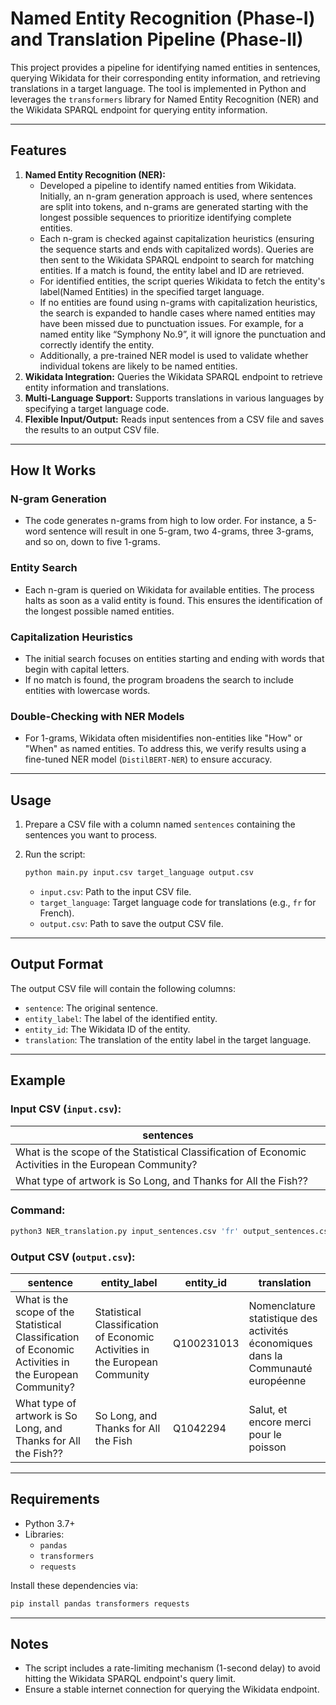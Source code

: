 
# Named Entity Recognition (Phase-I) and Translation Pipeline (Phase-II)

This project provides a pipeline for identifying named entities in sentences, querying Wikidata for their corresponding entity information, and retrieving translations in a target language. The tool is implemented in Python and leverages the `transformers` library for Named Entity Recognition (NER) and the Wikidata SPARQL endpoint for querying entity information.

---

## Features

1. **Named Entity Recognition (NER):**
   - Developed a pipeline to identify named entities from Wikidata. Initially, an n-gram generation approach is used, where sentences are split into tokens, and n-grams are generated starting with the longest possible sequences to prioritize identifying complete entities.
   - Each n-gram is checked against capitalization heuristics (ensuring the sequence starts and ends with capitalized words). Queries are then sent to the Wikidata SPARQL endpoint to search for matching entities. If a match is found, the entity label and ID are retrieved.
   - For identified entities, the script queries Wikidata to fetch the entity's label(Named Entities) in the specified target language.
   - If no entities are found using n-grams with capitalization heuristics, the search is expanded to handle cases where named entities may have been missed due to punctuation issues. For example, for a named entity like “Symphony No.9”, it will ignore the punctuation and correctly identify the entity.
   - Additionally, a pre-trained NER model is used to validate whether individual tokens are likely to be named entities.
3. **Wikidata Integration:** Queries the Wikidata SPARQL endpoint to retrieve entity information and translations.
4. **Multi-Language Support:** Supports translations in various languages by specifying a target language code.
5. **Flexible Input/Output:** Reads input sentences from a CSV file and saves the results to an output CSV file.

---

## How It Works

### N-gram Generation
- The code generates n-grams from high to low order. For instance, a 5-word sentence will result in one 5-gram, two 4-grams, three 3-grams, and so on, down to five 1-grams.

### Entity Search
- Each n-gram is queried on Wikidata for available entities. The process halts as soon as a valid entity is found. This ensures the identification of the longest possible named entities.

### Capitalization Heuristics
- The initial search focuses on entities starting and ending with words that begin with capital letters.
- If no match is found, the program broadens the search to include entities with lowercase words.

### Double-Checking with NER Models
- For 1-grams, Wikidata often misidentifies non-entities like "How" or "When" as named entities. To address this, we verify results using a fine-tuned NER model (`DistilBERT-NER`) to ensure accuracy.

---

## Usage

1. Prepare a CSV file with a column named `sentences` containing the sentences you want to process.

2. Run the script:
   ```bash
   python main.py input.csv target_language output.csv
   ```
   - `input.csv`: Path to the input CSV file.
   - `target_language`: Target language code for translations (e.g., `fr` for French).
   - `output.csv`: Path to save the output CSV file.

---

## Output Format

The output CSV file will contain the following columns:
- `sentence`: The original sentence.
- `entity_label`: The label of the identified entity.
- `entity_id`: The Wikidata ID of the entity.
- `translation`: The translation of the entity label in the target language.

---

## Example

### Input CSV (`input.csv`):
| sentences             |
|-----------------------|
| What is the scope of the Statistical Classification of Economic Activities in the European Community? |
| What type of artwork is So Long, and Thanks for All the Fish??|

### Command:
```bash
python3 NER_translation.py input_sentences.csv 'fr' output_sentences.csv
```

### Output CSV (`output.csv`):
| sentence                             | entity_label | entity_id | translation        |
|-------------------------------------|--------------|-----------|--------------------|
| What is the scope of the Statistical Classification of Economic Activities in the European Community?   | Statistical Classification of Economic Activities in the European Community | Q100231013      | Nomenclature statistique des activités économiques dans la Communauté européenne |
| What type of artwork is So Long, and Thanks for All the Fish?? | So Long, and Thanks for All the Fish      | Q1042294   | Salut, et encore merci pour le poisson  |

---

## Requirements

- Python 3.7+
- Libraries:
  - `pandas`
  - `transformers`
  - `requests`

Install these dependencies via:
```bash
pip install pandas transformers requests
```

---

## Notes

- The script includes a rate-limiting mechanism (1-second delay) to avoid hitting the Wikidata SPARQL endpoint's query limit.
- Ensure a stable internet connection for querying the Wikidata endpoint.
